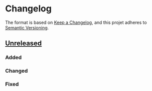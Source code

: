 # Changelog

The format is based on [Keep a Changelog](https://keepachangelog.com/en/1.0.0/),
and this projet adheres to [Semantic Versioning](https://semver.org/spec/v2.0.0.html).

## [Unreleased]
### Added

### Changed 

### Fixed


[Unreleased]: https://example.com/compare/v0.1.0...HEAD

